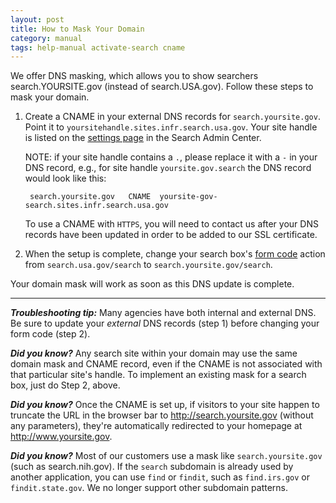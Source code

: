 ```yaml
---
layout: post
title: How to Mask Your Domain
category: manual
tags: help-manual activate-search cname 
---
```


We offer DNS masking, which allows you to show searchers search.YOURSITE.gov (instead of search.USA.gov). Follow these steps to mask your domain.

1. Create a CNAME in your external DNS records for `search.yoursite.gov`. Point it to `yoursitehandle.sites.infr.search.usa.gov`. Your site handle is listed on the [settings page](http://search.digitalgov.gov/manual/settings.html) in the Search Admin Center.

	NOTE: if your site handle contains a `.`, please replace it with a `-` in your DNS record,  e.g., for site handle `yoursite.gov.search` the DNS record would look like this:

		search.yoursite.gov   CNAME  yoursite-gov-search.sites.infr.search.usa.gov
  
  	To use a CNAME with `HTTPS`, you will need to contact us after your DNS records have been updated in order to be added to our SSL certificate.
  
2. When the setup is complete, change your search box's [form code](/manual/code.html) action from `search.usa.gov/search` to `search.yoursite.gov/search`.

Your domain mask will work as soon as this DNS update is complete. 

---

***Troubleshooting tip:*** Many agencies have both internal and external DNS. Be
sure to update your *external* DNS records (step 1) before changing your form code (step 2).

***Did you know?*** Any search site within your domain may use the same domain mask and CNAME record, even if the CNAME is not associated with that particular site's handle. To implement an existing mask for a search box, just do Step 2, above.

***Did you know?*** Once the CNAME is set up, if visitors to your site happen to truncate the URL in the browser bar to http://search.yoursite.gov (without any parameters), they're automatically redirected to your homepage at http://www.yoursite.gov. 

***Did you know?*** Most of our customers use a mask like `search.yoursite.gov` (such as search.nih.gov). If the `search` subdomain is already used by another application, you can use `find` or `findit`, such as `find.irs.gov` or `findit.state.gov`. We no longer support other subdomain patterns.

